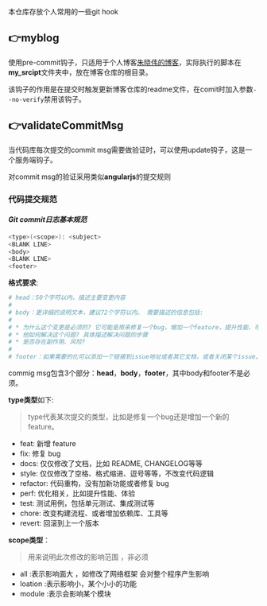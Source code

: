本仓库存放个人常用的一些git hook

## :point_right:myblog

使用pre-commit钩子，只适用于个人博客[朱晓伟的博客](http://hanamichi.wiki)，实际执行的脚本在**my_srcipt**文件夹中，放在博客仓库的根目录。

该钩子的作用是在提交时触发更新博客仓库的readme文件，在comit时加入参数`--no-verify`禁用该钩子。

## :point_right:validateCommitMsg

当代码库每次提交的commit msg需要做验证时，可以使用update钩子，这是一个服务端钩子。

对commit msg的验证采用类似**angularjs**的提交规则

### 代码提交规范

#### *Git commit日志基本规范*

```bash
<type>(<scope>): <subject>
<BLANK LINE>
<body>
<BLANK LINE>
<footer>
```

**格式要求**:

```bash
# head：50个字符以内，描述主要变更内容
#
# body：更详细的说明文本，建议72个字符以内。 需要描述的信息包括:
#
# * 为什么这个变更是必须的? 它可能是用来修复一个bug，增加一个feature，提升性能、可靠性、稳定性等等
# * 他如何解决这个问题? 具体描述解决问题的步骤
# * 是否存在副作用、风险? 
#
# footer：如果需要的化可以添加一个链接到issue地址或者其它文档，或者关闭某个issue。
```

commig msg包含3个部分：**head**，**body**，**footer**，其中body和footer不是必须。

**type类型**如下:

> type代表某次提交的类型，比如是修复一个bug还是增加一个新的feature。

- feat: 新增 feature
- fix: 修复 bug
- docs: 仅仅修改了文档，比如 README, CHANGELOG等等
- style: 仅仅修改了空格、格式缩进、逗号等等，不改变代码逻辑
- refactor: 代码重构，没有加新功能或者修复 bug
- perf: 优化相关，比如提升性能、体验
- test: 测试用例，包括单元测试、集成测试等
- chore: 改变构建流程、或者增加依赖库、工具等
- revert: 回滚到上一个版本

**scope类型**：

> 用来说明此次修改的影响范围 ，非必须

* all :表示影响面大 ，如修改了网络框架  会对整个程序产生影响 
* loation :表示影响小，某个小小的功能  
* module :表示会影响某个模块